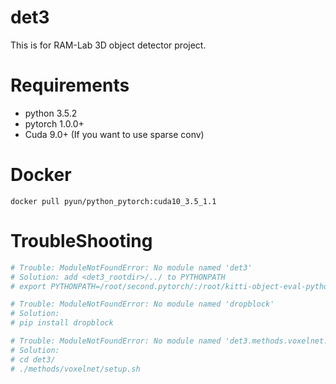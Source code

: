 # det3
This is for RAM-Lab 3D object detector project.

# Requirements
- python 3.5.2
- pytorch 1.0.0+
- Cuda 9.0+ (If you want to use sparse conv)

# Docker
```
docker pull pyun/python_pytorch:cuda10_3.5_1.1
```

# TroubleShooting
```bash
# Trouble: ModuleNotFoundError: No module named 'det3'
# Solution: add <det3_rootdir>/../ to PYTHONPATH
# export PYTHONPATH=/root/second.pytorch/:/root/kitti-object-eval-python:<det3_rootdir>/../

# Trouble: ModuleNotFoundError: No module named 'dropblock'
# Solution:
# pip install dropblock

# Trouble: ModuleNotFoundError: No module named 'det3.methods.voxelnet.box_overlaps.box_overlaps'
# Solution:
# cd det3/
# ./methods/voxelnet/setup.sh
```